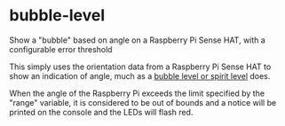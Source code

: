 # bubble-level
Show a "bubble" based on angle on a Raspberry Pi Sense HAT, with a configurable error threshold

This simply uses the orientation data from a Raspberry Pi Sense HAT to show an indication of angle, much as a [bubble level or spirit level](https://www.wikiwand.com/en/Spirit_level) does.

When the angle of the Raspberry Pi exceeds the limit specified by the "range" variable, it is considered to be out of bounds and a notice will be printed on the console and the LEDs will flash red.
